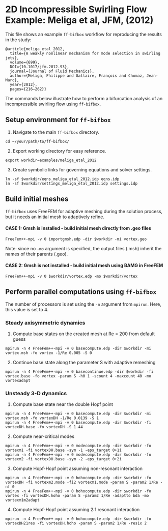 # 2D Incompressible Swirling Flow Example: Meliga et al, JFM, (2012)
This file shows an example `ff-bifbox` workflow for reproducing the results in the study:
```
@article{meliga_etal_2012,
  title={A weakly nonlinear mechanism for mode selection in swirling jets},
  volume={699},
  DOI={10.1017/jfm.2012.93},
  journal={Journal of Fluid Mechanics},
  author={Meliga, Philippe and Gallaire, François and Chomaz, Jean-Marc},
  year={2012},
  pages={216–262}}
```
The commands below illustrate how to perform a bifurcation analysis of an incompressible swirling flow using `ff-bifbox`.

## Setup environment for `ff-bifbox`
1. Navigate to the main `ff-bifbox` directory.
```
cd ~/your/path/to/ff-bifbox/
```
2. Export working directory for easy reference.
```
export workdir=examples/meliga_etal_2012
```
3. Create symbolic links for governing equations and solver settings.
```
ln -sf $workdir/eqns_meliga_etal_2012.idp eqns.idp
ln -sf $workdir/settings_meliga_etal_2012.idp settings.idp
```

## Build initial meshes
`ff-bifbox` uses FreeFEM for adaptive meshing during the solution process, but it needs an initial mesh to adaptively refine.
#### CASE 1: Gmsh is installed - build initial mesh directly from .geo files
```
FreeFem++-mpi -v 0 importgmsh.edp -dir $workdir -mi vortex.geo
```
Note: since no `-mo` argument is specified, the output files (.msh) inherit the names of their parents (.geo).
#### CASE 2: Gmsh is not installed - build initial mesh using BAMG in FreeFEM
```
FreeFem++-mpi -v 0 $workdir/vortex.edp -mo $workdir/vortex
```

## Perform parallel computations using `ff-bifbox`
The number of processors is set using the `-n` argument from `mpirun`. Here, this value is set to 4.
### Steady axisymmetric dynamics
1. Compute base states on the created mesh at Re = 200 from default guess
```
mpirun -n 4 FreeFem++-mpi -v 0 basecompute.edp -dir $workdir -mi vortex.msh -fo vortex -1/Re 0.005 -S 0
```
2. Continue base state along the parameter S with adaptive remeshing
```
mpirun -n 4 FreeFem++-mpi -v 0 basecontinue.edp -dir $workdir -fi vortex.base -fo vortex -param S -h0 1 -scount 4 -maxcount 40 -mo vortexadapt
```

### Unsteady 3-D dynamics
1. Compute base state near the double Hopf point
```
mpirun -n 4 FreeFem++-mpi -v 0 basecompute.edp -dir $workdir -mi vortex.msh -fo vortexDH -1/Re 0.0139 -S 1
mpirun -n 4 FreeFem++-mpi -v 0 basecompute.edp -dir $workdir -fi vortexDH.base -fo vortexDH -S 1.44
```
2. Compute near-critical modes
```
mpirun -n 4 FreeFem++-mpi -v 0 modecompute.edp -dir $workdir -fo vortexm1 -fi vortexDH.base -sym -1 -eps_target 0+1i
mpirun -n 4 FreeFem++-mpi -v 0 modecompute.edp -dir $workdir -fo vortexm2 -fi vortexDH.base -sym -2 -eps_target 0+2i
```
3. Compute Hopf-Hopf point assuming non-resonant interaction
```
mpirun -n 4 FreeFem++-mpi -v 0 hohocompute.edp -dir $workdir -fo vortexDH -fi vortexm2.mode -fi2 vortexm1.mode -param S -param2 1/Re -nf 0
mpirun -n 4 FreeFem++-mpi -v 0 hohocompute.edp -dir $workdir -fo vortex -fi vortexDH.hoho -param S -param2 1/Re -adaptto bda -mo vortexm1m2adapt
```

4. Compute Hopf-Hopf point assuming 2:1 resonant interaction
```
mpirun -n 4 FreeFem++-mpi -v 0 hohocompute.edp -dir $workdir -fo vortexDH21res -fi vortexDH.hoho -param S -param2 1/Re -res1x 2
```
